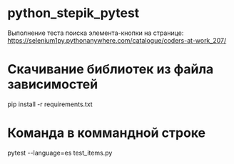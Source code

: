 # python_stepik_pytest
Выполнение теста поиска элемента-кнопки на странице: https://selenium1py.pythonanywhere.com/catalogue/coders-at-work_207/

# Скачивание библиотек из файла зависимостей
pip install -r requirements.txt

# Команда в коммандной строке
pytest --language=es test_items.py